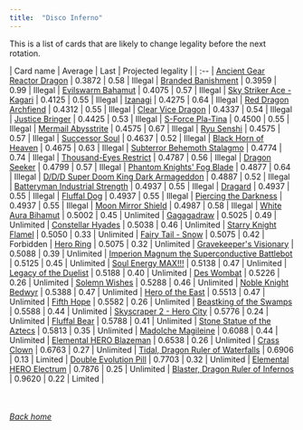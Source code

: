 ```yaml
---
title:  "Disco Inferno"
---
```


This is a list of cards that are likely to change legality before the next rotation.

| Card name | Average | Last | Projected legality |
| :-- |
[Ancient Gear Reactor Dragon](https://db.ygoprodeck.com/card/?search=Ancient%20Gear%20Reactor%20Dragon) | 0.3872 | 0.58 | Illegal |
[Branded Banishment](https://db.ygoprodeck.com/card/?search=Branded%20Banishment) | 0.3959 | 0.99 | Illegal |
[Evilswarm Bahamut](https://db.ygoprodeck.com/card/?search=Evilswarm%20Bahamut) | 0.4075 | 0.57 | Illegal |
[Sky Striker Ace - Kagari](https://db.ygoprodeck.com/card/?search=Sky%20Striker%20Ace%20-%20Kagari) | 0.4125 | 0.55 | Illegal |
[Izanagi](https://db.ygoprodeck.com/card/?search=Izanagi) | 0.4275 | 0.64 | Illegal |
[Red Dragon Archfiend](https://db.ygoprodeck.com/card/?search=Red%20Dragon%20Archfiend) | 0.4312 | 0.55 | Illegal |
[Clear Vice Dragon](https://db.ygoprodeck.com/card/?search=Clear%20Vice%20Dragon) | 0.4337 | 0.54 | Illegal |
[Justice Bringer](https://db.ygoprodeck.com/card/?search=Justice%20Bringer) | 0.4425 | 0.53 | Illegal |
[S-Force Pla-Tina](https://db.ygoprodeck.com/card/?search=S-Force%20Pla-Tina) | 0.4500 | 0.55 | Illegal |
[Mermail Abysstrite](https://db.ygoprodeck.com/card/?search=Mermail%20Abysstrite) | 0.4575 | 0.67 | Illegal |
[Ryu Senshi](https://db.ygoprodeck.com/card/?search=Ryu%20Senshi) | 0.4575 | 0.57 | Illegal |
[Successor Soul](https://db.ygoprodeck.com/card/?search=Successor%20Soul) | 0.4637 | 0.52 | Illegal |
[Black Horn of Heaven](https://db.ygoprodeck.com/card/?search=Black%20Horn%20of%20Heaven) | 0.4675 | 0.63 | Illegal |
[Subterror Behemoth Stalagmo](https://db.ygoprodeck.com/card/?search=Subterror%20Behemoth%20Stalagmo) | 0.4774 | 0.74 | Illegal |
[Thousand-Eyes Restrict](https://db.ygoprodeck.com/card/?search=Thousand-Eyes%20Restrict) | 0.4787 | 0.56 | Illegal |
[Dragon Seeker](https://db.ygoprodeck.com/card/?search=Dragon%20Seeker) | 0.4799 | 0.57 | Illegal |
[Phantom Knights' Fog Blade](https://db.ygoprodeck.com/card/?search=Phantom%20Knights'%20Fog%20Blade) | 0.4877 | 0.64 | Illegal |
[D/D/D Super Doom King Dark Armageddon](https://db.ygoprodeck.com/card/?search=D/D/D%20Super%20Doom%20King%20Dark%20Armageddon) | 0.4887 | 0.52 | Illegal |
[Batteryman Industrial Strength](https://db.ygoprodeck.com/card/?search=Batteryman%20Industrial%20Strength) | 0.4937 | 0.55 | Illegal |
[Dragard](https://db.ygoprodeck.com/card/?search=Dragard) | 0.4937 | 0.55 | Illegal |
[Fluffal Dog](https://db.ygoprodeck.com/card/?search=Fluffal%20Dog) | 0.4937 | 0.55 | Illegal |
[Piercing the Darkness](https://db.ygoprodeck.com/card/?search=Piercing%20the%20Darkness) | 0.4937 | 0.55 | Illegal |
[Moon Mirror Shield](https://db.ygoprodeck.com/card/?search=Moon%20Mirror%20Shield) | 0.4987 | 0.58 | Illegal |
[White Aura Bihamut](https://db.ygoprodeck.com/card/?search=White%20Aura%20Bihamut) | 0.5002 | 0.45 | Unlimited |
[Gagagadraw](https://db.ygoprodeck.com/card/?search=Gagagadraw) | 0.5025 | 0.49 | Unlimited |
[Constellar Hyades](https://db.ygoprodeck.com/card/?search=Constellar%20Hyades) | 0.5038 | 0.46 | Unlimited |
[Starry Knight Flamel](https://db.ygoprodeck.com/card/?search=Starry%20Knight%20Flamel) | 0.5050 | 0.33 | Unlimited |
[Fairy Tail - Snow](https://db.ygoprodeck.com/card/?search=Fairy%20Tail%20-%20Snow) | 0.5075 | 0.42 | Forbidden |
[Hero Ring](https://db.ygoprodeck.com/card/?search=Hero%20Ring) | 0.5075 | 0.32 | Unlimited |
[Gravekeeper's Visionary](https://db.ygoprodeck.com/card/?search=Gravekeeper's%20Visionary) | 0.5088 | 0.39 | Unlimited |
[Imperion Magnum the Superconductive Battlebot](https://db.ygoprodeck.com/card/?search=Imperion%20Magnum%20the%20Superconductive%20Battlebot) | 0.5125 | 0.45 | Unlimited |
[Soul Energy MAX!!!](https://db.ygoprodeck.com/card/?search=Soul%20Energy%20MAX!!!) | 0.5138 | 0.47 | Unlimited |
[Legacy of the Duelist](https://db.ygoprodeck.com/card/?search=Legacy%20of%20the%20Duelist) | 0.5188 | 0.40 | Unlimited |
[Des Wombat](https://db.ygoprodeck.com/card/?search=Des%20Wombat) | 0.5226 | 0.26 | Unlimited |
[Solemn Wishes](https://db.ygoprodeck.com/card/?search=Solemn%20Wishes) | 0.5288 | 0.46 | Unlimited |
[Noble Knight Bedwyr](https://db.ygoprodeck.com/card/?search=Noble%20Knight%20Bedwyr) | 0.5388 | 0.47 | Unlimited |
[Hero of the East](https://db.ygoprodeck.com/card/?search=Hero%20of%20the%20East) | 0.5513 | 0.47 | Unlimited |
[Fifth Hope](https://db.ygoprodeck.com/card/?search=Fifth%20Hope) | 0.5582 | 0.26 | Unlimited |
[Beastking of the Swamps](https://db.ygoprodeck.com/card/?search=Beastking%20of%20the%20Swamps) | 0.5588 | 0.44 | Unlimited |
[Skyscraper 2 - Hero City](https://db.ygoprodeck.com/card/?search=Skyscraper%202%20-%20Hero%20City) | 0.5776 | 0.24 | Unlimited |
[Fluffal Bear](https://db.ygoprodeck.com/card/?search=Fluffal%20Bear) | 0.5788 | 0.41 | Unlimited |
[Stone Statue of the Aztecs](https://db.ygoprodeck.com/card/?search=Stone%20Statue%20of%20the%20Aztecs) | 0.5813 | 0.35 | Unlimited |
[Madolche Magileine](https://db.ygoprodeck.com/card/?search=Madolche%20Magileine) | 0.6088 | 0.44 | Unlimited |
[Elemental HERO Blazeman](https://db.ygoprodeck.com/card/?search=Elemental%20HERO%20Blazeman) | 0.6538 | 0.26 | Unlimited |
[Crass Clown](https://db.ygoprodeck.com/card/?search=Crass%20Clown) | 0.6763 | 0.27 | Unlimited |
[Tidal, Dragon Ruler of Waterfalls](https://db.ygoprodeck.com/card/?search=Tidal,%20Dragon%20Ruler%20of%20Waterfalls) | 0.6906 | 0.13 | Limited |
[Double Evolution Pill](https://db.ygoprodeck.com/card/?search=Double%20Evolution%20Pill) | 0.7703 | 0.32 | Unlimited |
[Elemental HERO Electrum](https://db.ygoprodeck.com/card/?search=Elemental%20HERO%20Electrum) | 0.7876 | 0.25 | Unlimited |
[Blaster, Dragon Ruler of Infernos](https://db.ygoprodeck.com/card/?search=Blaster,%20Dragon%20Ruler%20of%20Infernos) | 0.9620 | 0.22 | Limited |

<br>

###### [Back home](index)